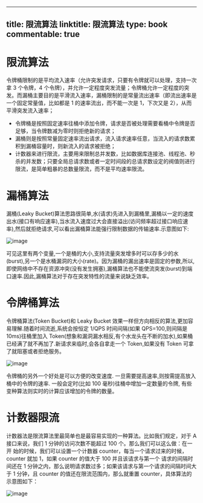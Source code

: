 
---
title: 限流算法
linktitle: 限流算法
type: book
commentable: true
---

# 限流算法

令牌桶限制的是平均流入速率（允许突发请求，只要有令牌就可以处理，支持一次拿 3 个令牌，4 个令牌），并允许一定程度突发流量；令牌桶允许一定程度的突发。而漏桶主要目的是平滑流入速率，漏桶限制的是常量流出速率（即流出速率是一个固定常量值，比如都是 1 的速率流出，而不能一次是 1，下次又是 2），从而平滑突发流入速率；

- 令牌桶是按照固定速率往桶中添加令牌，请求是否被处理需要看桶中令牌是否足够，当令牌数减为零时则拒绝新的请求；
- 漏桶则是按照常量固定速率流出请求，流入请求速率任意，当流入的请求数累积到漏桶容量时，则新流入的请求被拒绝；
- 计数器来进行限流，主要用来限制总并发数，比如数据库连接池、线程池、秒杀的并发数；只要全局总请求数或者一定时间段的总请求数设定的阀值则进行限流，是简单粗暴的总数量限流，而不是平均速率限流。

# 漏桶算法

漏桶(Leaky Bucket)算法思路很简单,水(请求)先进入到漏桶里,漏桶以一定的速度出水(接口有响应速率),当水流入速度过大会直接溢出(访问频率超过接口响应速率),然后就拒绝请求,可以看出漏桶算法能强行限制数据的传输速率.示意图如下:

![image](https://user-images.githubusercontent.com/5803001/52053261-dd04a480-2593-11e9-9e30-c37fd831d185.png)

可见这里有两个变量,一个是桶的大小,支持流量突发增多时可以存多少的水(burst),另一个是水桶漏洞的大小(rate)。因为漏桶的漏出速率是固定的参数,所以,即使网络中不存在资源冲突(没有发生拥塞),漏桶算法也不能使流突发(burst)到端口速率.因此,漏桶算法对于存在突发特性的流量来说缺乏效率。

# 令牌桶算法

令牌桶算法(Token Bucket)和 Leaky Bucket 效果一样但方向相反的算法,更加容易理解.随着时间流逝,系统会按恒定 1/QPS 时间间隔(如果 QPS=100,则间隔是 10ms)往桶里加入 Token(想象和漏洞漏水相反,有个水龙头在不断的加水),如果桶已经满了就不再加了.新请求来临时,会各自拿走一个 Token,如果没有 Token 可拿了就阻塞或者拒绝服务。

![image](https://user-images.githubusercontent.com/5803001/52053269-e55cdf80-2593-11e9-984d-7ca68ef9bcbf.png)

令牌桶的另外一个好处是可以方便的改变速度. 一旦需要提高速率,则按需提高放入桶中的令牌的速率. 一般会定时(比如 100 毫秒)往桶中增加一定数量的令牌, 有些变种算法则实时的计算应该增加的令牌的数量。

# 计数器限流

计数器法是限流算法里最简单也是最容易实现的一种算法。比如我们规定，对于 A 接口来说，我们 1 分钟的访问次数不能超过 100 个。那么我们可以这么做：在一开 始的时候，我们可以设置一个计数器 counter，每当一个请求过来的时候，counter 就加 1，如果 counter 的值大于 100 并且该请求与第一个 请求的间隔时间还在 1 分钟之内，那么说明请求数过多；如果该请求与第一个请求的间隔时间大于 1 分钟，且 counter 的值还在限流范围内，那么就重置 counter，具体算法的示意图如下：

![image](https://user-images.githubusercontent.com/5803001/52053282-ed1c8400-2593-11e9-8137-fb1f3691780f.png)

    